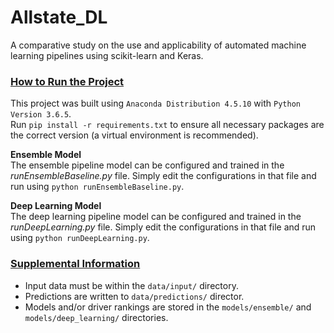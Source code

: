 # Allstate_DL
A comparative study on the use and applicability of automated machine learning pipelines using scikit-learn and Keras.

### <u>How to Run the Project</u>
This project was built using `Anaconda Distribution 4.5.10` with `Python Version 3.6.5`. <br>
Run `pip install -r requirements.txt` to ensure all necessary packages are the correct version (a virtual environment is recommended).

<b>Ensemble Model</b><br>
The ensemble pipeline model can be configured and trained in the *runEnsembleBaseline.py* file. Simply edit the configurations in that file and run using `python runEnsembleBaseline.py`.

<b>Deep Learning Model</b><br>
The deep learning pipeline model can be configured and trained in the *runDeepLearning.py* file. Simply edit the configurations in that file and run using `python runDeepLearning.py`.

### <u>Supplemental Information</u>
* Input data must be within the `data/input/` directory.
* Predictions are written to `data/predictions/` director.
* Models and/or driver rankings are stored in the `models/ensemble/` and `models/deep_learning/` directories.
